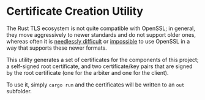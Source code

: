 # Certificate Creation Utility

The Rust TLS ecosystem is not quite compatible with OpenSSL; in general, they move aggressively to newer standards and do not support older ones, whereas often it is [needlessly difficult](https://serverfault.com/questions/845766/generating-a-self-signed-cert-with-openssl-that-works-in-chrome-58) or [impossible](https://github.com/openssl/openssl/issues/10468) to use OpenSSL in a way that supports these newer formats.

This utility generates a set of certificates for the components of this project; a self-signed root certificate, and two certificate/key pairs that are signed by the root certificate (one for the arbiter and one for the client).

To use it, simply `cargo run` and the certificates will be written to an `out` subfolder.
